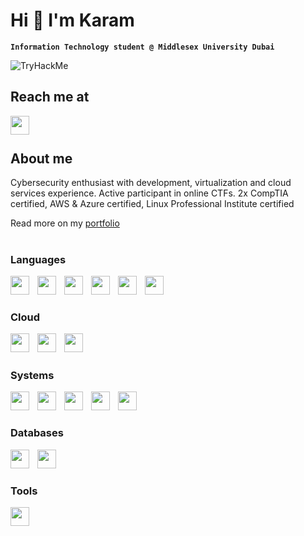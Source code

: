 # Hi 👋 I'm Karam

**`Information Technology student @ Middlesex University Dubai`**

<img src="https://tryhackme-badges.s3.amazonaws.com/iiKYC.png" alt="TryHackMe">

## Reach me at

<a href="https://linkedin.com/in/kchatra"><img align="left" width="30px" style="padding-right: 10px" src="https://cdn.jsdelivr.net/gh/devicons/devicon/icons/linkedin/linkedin-original.svg"/></a>
<br />

#

## About me

Cybersecurity enthusiast with development, virtualization and cloud services experience.
Active participant in online CTFs.
2x CompTIA certified, AWS & Azure certified, Linux Professional Institute certified

Read more on my [portfolio](https://iikyc.carrd.co)
<br />

#

### Languages 

<img align="left" width="30px" style="padding-right: 10px" src="https://cdn.jsdelivr.net/gh/devicons/devicon/icons/c/c-original.svg"/>
<img align="left" width="30px" style="padding-right: 10px" src="https://cdn.jsdelivr.net/gh/devicons/devicon/icons/python/python-original.svg"/>
<img align="left" width="30px" style="padding-right: 10px" src="https://cdn.jsdelivr.net/gh/devicons/devicon/icons/java/java-original.svg"/>
<img align="left" width="30px" style="padding-right: 10px" src="https://cdn.jsdelivr.net/gh/devicons/devicon/icons/javascript/javascript-original.svg"/>
<img align="left" width="30px" style="padding-right: 10px" src="https://cdn.jsdelivr.net/gh/devicons/devicon/icons/html5/html5-original-wordmark.svg"/>
<img align="left" width="30px" style="padding-right: 10px" src="https://cdn.jsdelivr.net/gh/devicons/devicon/icons/css3/css3-original-wordmark.svg"/>
<br />

#

### Cloud  

<img align="left" width="30px" style="padding-right: 10px" src="https://cdn.jsdelivr.net/gh/devicons/devicon/icons/amazonwebservices/amazonwebservices-plain-wordmark.svg"/>
<img align="left" width="30px" style="padding-right: 10px" src="https://cdn.jsdelivr.net/gh/devicons/devicon/icons/azure/azure-original-wordmark.svg"/>
<img align="left" width="30px" style="padding-right: 10px" src="https://cdn.jsdelivr.net/gh/devicons/devicon/icons/heroku/heroku-original-wordmark.svg"/>
<br />

#

### Systems 

<img align="left" width="30px" style="padding-right: 10px" src="https://cdn.jsdelivr.net/gh/devicons/devicon/icons/linux/linux-original.svg"/>
<img align="left" width="30px" style="padding-right: 10px" src="https://cdn.jsdelivr.net/gh/devicons/devicon/icons/bash/bash-original.svg"/>     
<img align="left" width="30px" style="padding-right: 10px" src="https://cdn.jsdelivr.net/gh/devicons/devicon/icons/docker/docker-original-wordmark.svg"/>
<img align="left" width="30px" style="padding-right: 10px" src="https://cdn.jsdelivr.net/gh/devicons/devicon/icons/nginx/nginx-original.svg"/>
<img align="left" width="30px" style="padding-right: 10px" src="https://cdn.jsdelivr.net/gh/devicons/devicon/icons/apache/apache-original-wordmark.svg"/>
<br />

#

### Databases  

<img align="left" width="30px" style="padding-right: 10px" src="https://cdn.jsdelivr.net/gh/devicons/devicon/icons/mysql/mysql-original-wordmark.svg"/>
<img align="left" width="30px" style="padding-right: 10px" src="https://cdn.jsdelivr.net/gh/devicons/devicon/icons/mongodb/mongodb-original-wordmark.svg"/>
<br />

#

### Tools  

<img align="left" width="30px" style="padding-right: 10px" src="https://cdn.jsdelivr.net/gh/devicons/devicon/icons/figma/figma-original.svg"/>


